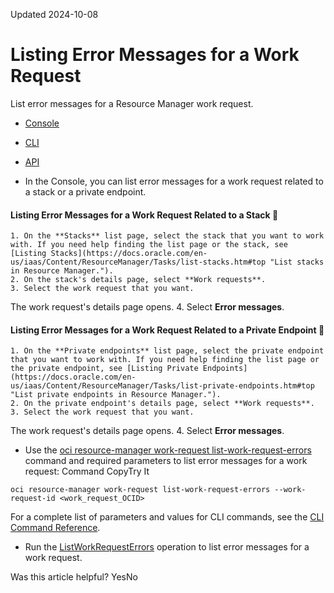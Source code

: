 Updated 2024-10-08
# Listing Error Messages for a Work Request
List error messages for a Resource Manager work request.
  * [Console](https://docs.oracle.com/en-us/iaas/Content/ResourceManager/Tasks/list-work-request-errors.htm)
  * [CLI](https://docs.oracle.com/en-us/iaas/Content/ResourceManager/Tasks/list-work-request-errors.htm)
  * [API](https://docs.oracle.com/en-us/iaas/Content/ResourceManager/Tasks/list-work-request-errors.htm)


  * In the Console, you can list error messages for a work request related to a stack or a private endpoint.
#### Listing Error Messages for a Work Request Related to a Stack 🔗 
    1. On the **Stacks** list page, select the stack that you want to work with. If you need help finding the list page or the stack, see [Listing Stacks](https://docs.oracle.com/en-us/iaas/Content/ResourceManager/Tasks/list-stacks.htm#top "List stacks in Resource Manager.").
    2. On the stack's details page, select **Work requests**.
    3. Select the work request that you want.
The work request's details page opens.
    4. Select **Error messages**.
#### Listing Error Messages for a Work Request Related to a Private Endpoint 🔗 
    1. On the **Private endpoints** list page, select the private endpoint that you want to work with. If you need help finding the list page or the private endpoint, see [Listing Private Endpoints](https://docs.oracle.com/en-us/iaas/Content/ResourceManager/Tasks/list-private-endpoints.htm#top "List private endpoints in Resource Manager.").
    2. On the private endpoint's details page, select **Work requests**.
    3. Select the work request that you want.
The work request's details page opens.
    4. Select **Error messages**.
  * Use the [oci resource-manager work-request list-work-request-errors](https://docs.oracle.com/iaas/tools/oci-cli/latest/oci_cli_docs/cmdref/resource-manager/work-request/list-work-request-errors.html) command and required parameters to list error messages for a work request:
Command
CopyTry It
```
oci resource-manager work-request list-work-request-errors --work-request-id <work_request_OCID>
```

For a complete list of parameters and values for CLI commands, see the [CLI Command Reference](https://docs.oracle.com/iaas/tools/oci-cli/latest).
  * Run the [ListWorkRequestErrors](https://docs.oracle.com/iaas/api/#/en/resourcemanager/latest/WorkRequest/ListWorkRequestErrors) operation to list error messages for a work request.


Was this article helpful?
YesNo

